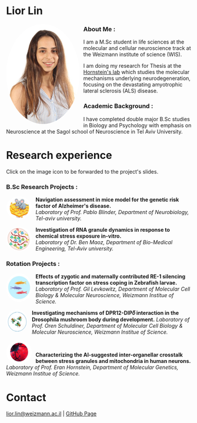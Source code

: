 # Lior Lin

<img src="My_image_screenshot.jpg" align="left" width="200" style="border-radius: 50%; margin-right: 10px;">

### About Me :
I am a M.Sc student in life sciences at the molecular and cellular neuroscience track at the Weizmann institute of science (WIS).

I am doing my research for Thesis at the [Hornstein's lab](https://www.weizmann.ac.il/molgen/hornstein/home) which studies the molecular mechanisms underlying neurodegeneration, focusing on the devastating amyotrophic lateral sclerosis (ALS) disease. 

### Academic Background :
I have completed double major B.Sc studies in Biology and Psychology with emphasis on Neuroscience at the Sagol school of Neuroscience in Tel Aviv University.

# Research experience 
Click on the image icon to be forwarded to the project's slides.
### B.Sc Research Projects :

[<img src="Mouse_in_Maze.jpg" align="left" width="70" length="70" style="border-radius: 50%; margin-right: 10px;">](https://github.com/LiorLin/LiorLin.github.io/blob/main/Assesing%20spatial%20memory%20in%20ApoE4%20mice%20presentation_PDF.pdf)

**Navigation assessment in mice model for the genetic risk factor of Alzheimer's disease.** <br> 
_Laboratory of Prof. Pablo Blinder, Department of Neurobiology, Tel-aviv university._ 

[<img src="SG_image.jpg" align="left" width="70" length="70" style="border-radius: 50%; margin-right: 10px;">](https://github.com/LiorLin/LiorLin.github.io/blob/main/Research%20Project's%20report%20-%20Lior%20Lin.pdf)

**Investigation of RNA granule dynamics in response to chemical stress exposure in-vitro.** <br>
_Laboratory of Dr. Ben Maoz, Department of Bio-Medical Engineering, Tel-Aviv university._

### Rotation Projects :
[<img src="Zebra_fish_Image.jpg" align="left" width="70" length="70" style="border-radius: 50%; margin-right: 10px;">](https://github.com/LiorLin/LiorLin.github.io/blob/main/Rotations%20seminar%20presentation%20-%20new.pdf)

**Effects of zygotic and maternally contributed RE-1 silencing transcription factor on stress coping in Zebrafish larvae.** 
_Laboratory of Prof. Gil Levkowitz, Department of Molecular Cell Biology & Molecular Neuroscience, Weizmann Institue of Science._            

[<img src="Drosophila_image.jpg" align="left" width="60" length="60" style="border-radius: 50%; margin-right: 10px;">](https://github.com/LiorLin/LiorLin.github.io/blob/main/Presentation%20schuldiner%20lab.pdf)

**Investigating  mechanisms of DPR12-DIP𝛿 interaction in the Drosophila mushroom body during development.** 
_Laboratory of Prof. Oren Schuldiner, Department of Molecular Cell Biology & Molecular Neuroscience, Weizmann Institue of Science._ <br>                  

[<img src="Neurons_in_dish_image.jpg" align="left" width="70" length="70" style="border-radius: 50%; margin-right: 10px;">](https://github.com/LiorLin/LiorLin.github.io/blob/main/Hornstein's%20Rotation%20presentation.pdf)<br>

**Characterizing the AI-suggested inter-organellar crosstalk between stress granules and mitochondria in human neurons.**
_Laboratory of Prof. Eran Hornstein, Department of Molecular Genetics, Weizmann Institue of Science._ 


# Contact 
lior.lin@weizmann.ac.il | [GitHub Page](https://github.com/LiorLin)
